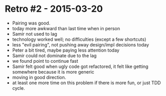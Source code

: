 # Retro #2 - 2015-03-20

* Pairing was good.
* today more awkward than last time when in person
* Samir not used to lag
* technology worked well; no difficulties (except a few shortcuts)
* less "evil pairing", not pushing away design/impl decisions today
* Peter a bit tired, maybe paying less attention today
* Samir could not dominate due to the lag
* we found point to continue fast
* Samir felt good when ugly code got refactored, it felt like getting somewhere because it is more generic
* moving in good direction.
* at least one more time on this problem if there is more fun, or just TDD cycle.
